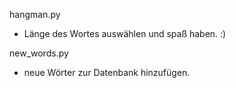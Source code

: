 hangman.py
- Länge des Wortes auswählen und spaß haben. :)

new_words.py
- neue Wörter zur Datenbank hinzufügen.
